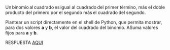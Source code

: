 Un binomio al cuadrado es igual al cuadrado del primer término, más el doble producto del primero por el segundo más el cuadrado del segundo.

Plantear un script directamente en el shell de Python, que permita mostrar, para dos valores **a** y **b**, el valor del cuadrado del binomio. ASuma valores fijos para **a** y **b**.

RESPUESTA [AQUI](https://github.com/natimmansilla/GuiaEjerciciosProgramacion-AED/blob/10055d4a04d98e4a30770b853eddc266108975d3/Guia%2001/G01-Ej02.py)
